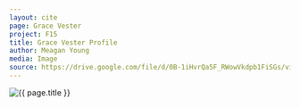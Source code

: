 ```yaml
---
layout: cite
page: Grace Vester
project: F15
title: Grace Vester Profile
author: Meagan Young
media: Image
source: https://drive.google.com/file/d/0B-1iHvrQa5F_RWowVkdpb1FiSGs/view?usp=sharing
---
```

![{{ page.title }}](/projects/F15/characters/grace/graceprofile.png)
